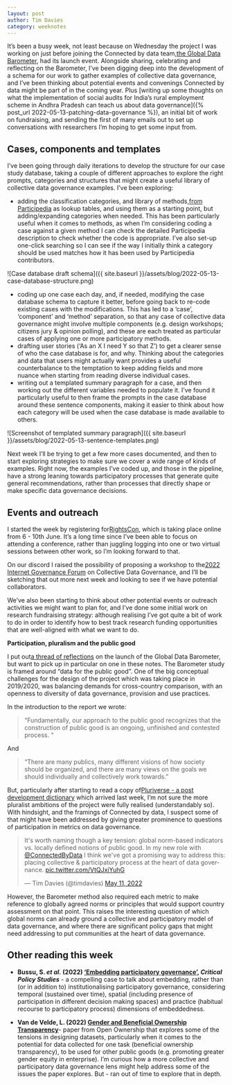 ```yaml
---
layout: post
author: Tim Davies
category: weeknotes
---
```

It’s been a busy week, not least because on Wednesday the project I was working on just before joining the Connected by data team,[the Global Data Barometer](https://globaldatabarometer.org), had its launch event. Alongside sharing, celebrating and reflecting on the Barometer, I’ve been digging deep into the development of a schema for our work to gather examples of collective data governance, and I’ve been thinking about potential events and convenings Connected by data might be part of in the coming year. Plus [writing up some thoughts on what the implementation of social audits for India’s rural employment scheme in Andhra Pradesh can teach us about data governance]({% post_url 2022-05-13-patching-data-governance %}), an initial bit of work on fundraising, and sending the first of many emails out to set up conversations with researchers I’m hoping to get some input from.

## Cases, components and templates

I’ve been going through daily iterations to develop the structure for our case study database, taking a couple of different approaches to explore the right prompts, categories and structures that might create a useful library of collective data governance examples. I’ve been exploring:

* adding the classification categories, and library of methods,[from Participedia](https://participedia.net/) as lookup tables, and using them as a starting point, but adding/expanding categories when needed. This has been particularly useful when it comes to methods, as when I’m considering coding a case against a given method I can check the detailed Participedia description to check whether the code is appropriate. I’ve also set-up one-click searching so I can see if the way I initially think a category should be used matches how it has been used by Participedia contributors.

![Case database draft schema]({{ site.baseurl }}/assets/blog/2022-05-13-case-database-structure.png)

* coding up one case each day, and, if needed, modifying the case database schema to capture it better, before going back to re-code existing cases with the modifications. This has led to a ‘case’, ‘component’ and ‘method’ separation, so that any case of collective data governance might involve multiple components (e.g. design workshops; citizens jury & opinion polling), and these are each treated as particular cases of applying one or more participatory methods.
* drafting user stories (‘As an X I need Y so that Z’) to get a clearer sense of who the case database is for, and why. Thinking about the categories and data that users might actually want provides a useful counterbalance to the temptation to keep adding fields and more nuance when starting from reading diverse individual cases.
* writing out a templated summary paragraph for a case, and then working out the different variables needed to populate it. I’ve found it particularly useful to then frame the prompts in the case database around these sentence components, making it easier to think about how each category will be used when the case database is made available to others.

![Screenshot of templated summary paragraph]({{ site.baseurl }}/assets/blog/2022-05-13-sentence-templates.png)

Next week I’ll be trying to get a few more cases documented, and then to start exploring strategies to make sure we cover a wide range of kinds of examples. Right now, the examples I’ve coded up, and those in the pipeline, have a strong leaning towards participatory processes that generate quite general recommendations, rather than processes that directly shape or make specific data governance decisions.

## Events and outreach

I started the week by registering for[RightsCon](https://www.rightscon.org/), which is taking place online from 6 - 10th June. It’s a long time since I’ve been able to focus on attending a conference, rather than juggling logging into one or two virtual sessions between other work, so I’m looking forward to that.

On our discord I raised the possibility of proposing a workshop to the[2022 Internet Governance Forum](https://www.intgovforum.org/en/content/igf-2022) on Collective Data Governance, and I’ll be sketching that out more next week and looking to see if we have potential collaborators.

We’ve also been starting to think about other potential events or outreach activities we might want to plan for, and I’ve done some initial work on research fundraising strategy: although realising I’ve got quite a bit of work to do in order to identify how to best track research funding opportunities that are well-aligned with what we want to do.

**Participation, pluralism and the public good**

I put out[a thread of reflections](https://twitter.com/timdavies/status/1524411114435579905) on the launch of the Global Data Barometer, but want to pick up in particular on one in these notes. The Barometer study is framed around “data for the public good”. One of the big conceptual challenges for the design of the project which was taking place in 2019/2020, was balancing demands for cross-country comparison, with an openness to diversity of data governance, provision and use practices.

In the introduction to the report we wrote:

> “Fundamentally, our approach to the public good recognizes that the construction of public good is an ongoing, unfinished and contested process. “

And

> “There are many publics, many different visions of how society should be organized, and there are many views on the goals we should individually and collectively work towards.”

But, particularly after starting to read a copy of[Pluriverse - a post development dictionary](http://cup.columbia.edu/book/pluriverse/9788193732984) which arrived last week, I’m not sure the more pluralist ambitions of the project were fully realised (understandably so). With hindsight, and the framings of Connected by data, I suspect some of that might have been addressed by giving greater prominence to questions of participation in metrics on data governance.

<blockquote class="twitter-tweet"><p lang="en" dir="ltr">It&#39;s worth naming though a key tension: global norm-based indicators vs. locally defined notions of public good. In my new role with <a href="https://twitter.com/ConnectedByData?ref_src=twsrc%5Etfw">@ConnectedByData</a> I think we&#39;ve got a promising way to address this: placing collective &amp; participatory process at the heart of data governance. <a href="https://t.co/VtQJxiYuhG">pic.twitter.com/VtQJxiYuhG</a></p>&mdash; Tim Davies (@timdavies) <a href="https://twitter.com/timdavies/status/1524411176125349888?ref_src=twsrc%5Etfw">May 11, 2022</a></blockquote> <script async src="https://platform.twitter.com/widgets.js" charset="utf-8"></script>

However, the Barometer method also required each metric to make reference to globally agreed norms or principles that would support country assessment on that point. This raises the interesting question of which global norms can already ground a collective and participatory model of data governance, and where there are significant policy gaps that might need addressing to put communities at the heart of data governance.

## Other reading this week

* **Bussu, S. _et al._ (2022) [‘Embedding participatory governance’,](https://www.tandfonline.com/doi/full/10.1080/19460171.2022.2053179) _Critical Policy Studies_** - a compelling case to talk about embedding, rather than (or in addition to) institutionalising participatory governance, considering temporal (sustained over time), spatial (including presence of participation in different decision making spaces) and practice (habitual recourse to participatory process) dimensions of embeddedness.

* **Van de Velde, L. (2022) [Gender and Beneficial Ownership Transparency](https://www.openownership.org/en/publications/gender-and-beneficial-ownership-transparency/)**- paper from Open Ownership that explores some of the tensions in designing datasets, particularly when it comes to the potential for data collected for one task (beneficial ownership transparency), to be used for other public goods (e.g. promoting greater gender equity in enterprise). I’m curious how a more collective and participatory data governance lens might help address some of the issues the paper explores. But - ran out of time to explore that in depth.
